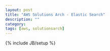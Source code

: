```yaml
---
layout: post
title: "AWS Solutions Arch - Elastic Search"
description: ""
category: 
tags: [aws, solutionsarch]
---
```

{% include JB/setup %}
